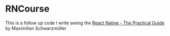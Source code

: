 # RNCourse 

This is a follow up code I write seeng the [React Native - The Practical Guide](https://www.udemy.com/course/react-native-the-practical-guide/) by Maximilian Schwarzmüller
